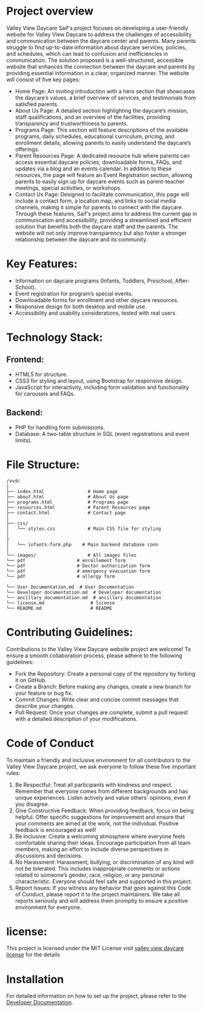# Project overview
Valley View Daycare
Saif's project focuses on developing a user-friendly website for Valley View Daycare to address the challenges of accessibility and communication between the daycare center and parents. Many parents struggle to find up-to-date information about daycare services, policies, and schedules, which can lead to confusion and inefficiencies in communication.
The solution proposed is a well-structured, accessible website that enhances the connection between the daycare and parents by providing essential information in a clear, organized manner. The website will consist of five key pages:
 *  Home Page: An inviting introduction with a hero section that showcases the daycare’s values, a brief overview of services, and testimonials from satisfied parents.
* About Us Page: A detailed section highlighting the daycare’s mission, staff qualifications, and an overview of the facilities, providing transparency and trustworthiness to parents.
* 	Programs Page: This section will feature descriptions of the available programs, daily schedules, educational curriculum, pricing, and enrollment details, allowing parents to easily understand the daycare’s offerings.
*	Parent Resources Page: A dedicated resource hub where parents can access essential daycare policies, downloadable forms, FAQs, and updates via a blog and an events calendar. In addition to these resources, the page will feature an Event Registration section, allowing parents to easily sign up for daycare events such as parent-teacher meetings, special activities, or workshops.
*	Contact Us Page: Designed to facilitate communication, this page will include a contact form, a location map, and links to social media channels, making it simple for parents to connect with the daycare.
Through these features, Saif's project aims to address the current gap in communication and accessibility, providing a streamlined and efficient solution that benefits both the daycare staff and the parents. The website will not only improve transparency but also foster a stronger relationship between the daycare and its community.
# Key Features:
*	Information on daycare programs (Infants, Toddlers, Preschool, After-School).
*	Event registration for program’s special events.
*	Downloadable forms for enrollment and other daycare resources.
*	Responsive design for both desktop and mobile use.
*	Accessibility and usability considerations, tested with real users.

  #  Technology Stack:
  ## Frontend:
* HTML5 for structure.
* CSS3 for styling and layout, using Bootstrap for responsive design.
* JavaScript for interactivity, including form validation and functionality for carousels and FAQs.
## Backend:
* PHP for handling form submissions.
* Database: A two-table structure in SQL (event registrations and event limits).
  

# File Structure:

```
/vvdc
│
├── index.html                # Home page
├── about.html                # About Us page
├── programs.html             # Programs page
├── resources.html            # Parent Resources page
├── contact.html              # Contact page
│
├── css/
│   └── styles.css            # Main CSS file for styling
│
├
│   └── infants-form.php    # Main backend database conn
│
└── images/                   # All images files
└── pdf                   # enrollement form
└── pdf                   # Doctor authorization form
└── pdf                   # emergency evacuation form
└── pdf                   # allergy form

└── User Documentation.md  # User Documentation
└── Developer documentation.md  # Developer documentation
└── ancillary documentation.md  # ancillary documentation
└── license.md                 # license
└── README.md                  # README

```
# Contributing Guidelines:
Contributions to the Valley View Daycare website project are welcome! To ensure a smooth collaboration process, please adhere to the following guidelines:
*	Fork the Repository: Create a personal copy of the repository by forking it on GitHub.
*	Create a Branch: Before making any changes, create a new branch for your feature or bug fix.
*	Commit Changes: Write clear and concise commit messages that describe your changes.
*	Pull Request: Once your changes are complete, submit a pull request with a detailed description of your modifications.

  # Code of Conduct
To maintain a friendly and inclusive environment for all contributors to the Valley View Daycare project, we ask everyone to follow these five important rules:
1.	Be Respectful: Treat all participants with kindness and respect. Remember that everyone comes from different backgrounds and has unique experiences. Listen actively and value others' opinions, even if you disagree.
2.	Give Constructive Feedback: When providing feedback, focus on being helpful. Offer specific suggestions for improvement and ensure that your comments are aimed at the work, not the individual. Positive feedback is encouraged as well!
3.	Be Inclusive: Create a welcoming atmosphere where everyone feels comfortable sharing their ideas. Encourage participation from all team members, making an effort to include diverse perspectives in discussions and decisions.
4.	No Harassment: Harassment, bullying, or discrimination of any kind will not be tolerated. This includes inappropriate comments or actions related to someone’s gender, race, religion, or any personal characteristic. Everyone should feel safe and supported in this project.
5.	Report Issues: If you witness any behavior that goes against this Code of Conduct, please report it to the project maintainers. We take all reports seriously and will address them promptly to ensure a positive environment for everyone.
# license:
This project is licensed under the MIT License visit [valley view daycare license](https://github.com/mrsaif888/vvdc/blob/main/license.txt) for the details
# Installation
For detailed information on how to set up the project, please refer to the [Developer Documentation](https://github.com/mrsaif888/vvdc/blob/main/developer%20documentation.md).



